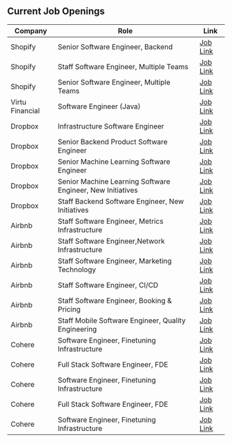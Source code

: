 ## Current Job Openings

| Company | Role | Link |
| ------- | ---- | ---- |
| Shopify | Senior Software Engineer, Backend | [Job Link](https://www.shopify.com/careers/senior-software-engineer--backend_66ef3ee0-0965-40d2-81e5-138bb2427da3) |
| Shopify | Staff Software Engineer, Multiple Teams | [Job Link](https://www.shopify.com/careers/staff-software-engineer--multiple-teams_63a8f3e7-f15a-4fca-8187-4afa08a3ca71) |
| Shopify | Senior Software Engineer, Multiple Teams | [Job Link](https://www.shopify.com/careers/senior-software-engineer--multiple-teams_6cdebe7e-fabb-425d-a042-9e7ff3549f12) |
| Virtu Financial | Software Engineer (Java) | [Job Link](https://boards.greenhouse.io/virtu/jobs/6072565002) |
| Dropbox | Infrastructure Software Engineer | [Job Link](https://jobs.dropbox.com/listing/4798707) |
| Dropbox | Senior Backend Product Software Engineer | [Job Link](https://jobs.dropbox.com/listing/4142717) |
| Dropbox | Senior Machine Learning Software Engineer | [Job Link](https://jobs.dropbox.com/listing/4800392) |
| Dropbox | Senior Machine Learning Software Engineer, New Initiatives | [Job Link](https://jobs.dropbox.com/listing/2957086) |
| Dropbox | Staff Backend Software Engineer, New Initiatives | [Job Link](https://jobs.dropbox.com/listing/5663831) |
| Airbnb | Staff Software Engineer, Metrics Infrastructure | [Job Link](https://careers.airbnb.com/positions/5705340/) |
| Airbnb | Staff Software Engineer,Network Infrastructure | [Job Link](https://careers.airbnb.com/positions/5702638/) |
| Airbnb | Staff Software Engineer, Marketing Technology | [Job Link](https://careers.airbnb.com/positions/5465082/) |
| Airbnb | Staff Software Engineer, CI/CD | [Job Link](https://careers.airbnb.com/positions/5718315/) |
| Airbnb | Staff Software Engineer, Booking & Pricing | [Job Link](https://careers.airbnb.com/positions/5011395/) |
| Airbnb | Staff Mobile Software Engineer, Quality Engineering | [Job Link](https://careers.airbnb.com/positions/5609345/) |
| Cohere | Software Engineer, Finetuning Infrastructure | [Job Link](https://jobs.lever.co/cohere/01900997-5583-487b-8fcf-39c326de1e40) |
| Cohere | Full Stack Software Engineer, FDE | [Job Link](https://jobs.lever.co/cohere/32f855a1-363b-4c19-94ba-f25f492bad71) |
| Cohere | Software Engineer, Finetuning Infrastructure | [Job Link](https://jobs.lever.co/cohere/01900997-5583-487b-8fcf-39c326de1e40) |
| Cohere | Full Stack Software Engineer, FDE | [Job Link](https://jobs.lever.co/cohere/32f855a1-363b-4c19-94ba-f25f492bad71) |
| Cohere | Software Engineer, Finetuning Infrastructure | [Job Link](https://jobs.lever.co/cohere/01900997-5583-487b-8fcf-39c326de1e40) |
